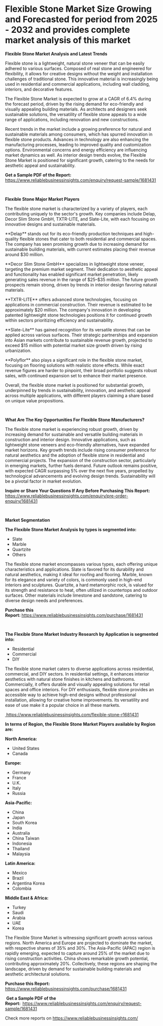 <p><h1>Flexible Stone Market Size Growing and Forecasted for period from 2025 - 2032 and provides complete market analysis of this market</h1></p><p><strong>Flexible Stone Market Analysis and Latest Trends</strong></p>
<p><p>Flexible stone is a lightweight, natural stone veneer that can be easily adhered to various surfaces. Composed of real stone and engineered for flexibility, it allows for creative designs without the weight and installation challenges of traditional stone. This innovative material is increasingly being used in residential and commercial applications, including wall cladding, interiors, and decorative features.</p><p>The Flexible Stone Market is expected to grow at a CAGR of 6.4% during the forecast period, driven by the rising demand for eco-friendly and visually appealing building materials. As architects and designers seek sustainable solutions, the versatility of flexible stone appeals to a wide range of applications, including renovation and new constructions.</p><p>Recent trends in the market include a growing preference for natural and sustainable materials among consumers, which has spurred innovation in flexible stone products. Advances in technology are also enhancing the manufacturing processes, leading to improved quality and customization options. Environmental concerns and energy efficiency are influencing market dynamics as well. As interior design trends evolve, the Flexible Stone Market is positioned for significant growth, catering to the needs for aesthetic appeal and sustainability.</p></p>
<p><strong>Get a Sample PDF of the Report:&nbsp;</strong> <a href="https://www.reliablebusinessinsights.com/enquiry/request-sample/1681431?utm_campaign=3043&utm_medium=2&utm_source=Github&utm_content=ia&utm_term=24032025&utm_id=flexible-stone">https://www.reliablebusinessinsights.com/enquiry/request-sample/1681431</a></p>
<p>&nbsp;</p>
<p><strong>Flexible Stone Major Market Players</strong></p>
<p><p>The flexible stone market is characterized by a variety of players, each contributing uniquely to the sector's growth. Key companies include Delap, Decor Slim Stone GmbH, TXTR-LITE, and Slate-Lite, with each focusing on innovative designs and sustainable materials.</p><p>**Delap** stands out for its eco-friendly production techniques and high-quality flexible stones that cater to both residential and commercial spaces. The company has seen promising growth due to increasing demand for sustainable building materials, with current estimates placing their revenue around $30 million. </p><p>**Decor Slim Stone GmbH** specializes in lightweight stone veneer, targeting the premium market segment. Their dedication to aesthetic appeal and functionality has enabled significant market penetration, likely generating sales revenue in the range of $25–$35 million. The future growth prospects remain strong, driven by trends in interior design favoring natural materials.</p><p>**TXTR-LITE** offers advanced stone technologies, focusing on applications in commercial construction. Their revenue is estimated to be approximately $20 million. The company's innovation in developing patented lightweight stone technologies positions it for continued growth within sectors prioritizing efficiency and sustainability.</p><p>**Slate-Lite** has gained recognition for its versatile stones that can be applied across various surfaces. Their strategic partnerships and expansion into Asian markets contribute to sustainable revenue growth, projected to exceed $15 million with potential market size growth driven by rising urbanization.</p><p>**Polyflor** also plays a significant role in the flexible stone market, focusing on flooring solutions with realistic stone effects. While exact revenue figures are harder to pinpoint, their broad portfolio suggests robust sales, with continued expansion set to enhance their market presence.</p><p>Overall, the flexible stone market is positioned for substantial growth, underpinned by trends in sustainability, innovation, and aesthetic appeal across multiple applications, with different players claiming a share based on unique value propositions.</p></p>
<p>&nbsp;</p>
<p><strong>What Are The Key Opportunities For Flexible Stone Manufacturers?</strong></p>
<p><p>The flexible stone market is experiencing robust growth, driven by increasing demand for sustainable and versatile building materials in construction and interior design. Innovative applications, such as lightweight stone veneers and eco-friendly alternatives, have expanded market horizons. Key growth trends include rising consumer preference for natural aesthetics and the adoption of flexible stone in residential and commercial projects. The expansion of the construction sector, particularly in emerging markets, further fuels demand. Future outlook remains positive, with expected CAGR surpassing 5% over the next five years, propelled by technological advancements and evolving design trends. Sustainability will be a pivotal factor in market evolution.</p></p>
<p><strong>Inquire or Share Your Questions If Any Before Purchasing This Report:</strong> <a href="https://www.reliablebusinessinsights.com/enquiry/pre-order-enquiry/1681431?utm_campaign=3043&utm_medium=2&utm_source=Github&utm_content=ia&utm_term=24032025&utm_id=flexible-stone">https://www.reliablebusinessinsights.com/enquiry/pre-order-enquiry/1681431</a></p>
<p>&nbsp;</p>
<p><strong>Market Segmentation</strong></p>
<p><strong>The Flexible Stone Market Analysis by types is segmented into:</strong></p>
<p><ul><li>Slate</li><li>Marble</li><li>Quartzite</li><li>Others</li></ul></p>
<p><p>The flexible stone market encompasses various types, each offering unique characteristics and applications. Slate is favored for its durability and natural aesthetics, making it ideal for roofing and flooring. Marble, known for its elegance and variety of colors, is commonly used in high-end interiors and sculptures. Quartzite, a hard metamorphic rock, is valued for its strength and resistance to heat, often utilized in countertops and outdoor surfaces. Other materials include limestone and sandstone, catering to diverse design needs and preferences.</p></p>
<p><strong>Purchase this Report:&nbsp;</strong><a href="https://www.reliablebusinessinsights.com/purchase/1681431?utm_campaign=3043&utm_medium=2&utm_source=Github&utm_content=ia&utm_term=24032025&utm_id=flexible-stone">https://www.reliablebusinessinsights.com/purchase/1681431</a></p>
<p>&nbsp;</p>
<p><strong>The Flexible Stone Market Industry Research by Application is segmented into:</strong></p>
<p><ul><li>Residential</li><li>Commercial</li><li>DIY</li></ul></p>
<p><p>The flexible stone market caters to diverse applications across residential, commercial, and DIY sectors. In residential settings, it enhances interior aesthetics with natural stone finishes in kitchens and bathrooms. Commercially, it offers durable and visually appealing solutions for retail spaces and office interiors. For DIY enthusiasts, flexible stone provides an accessible way to achieve high-end designs without professional installation, allowing for creative home improvements. Its versatility and ease of use make it a popular choice in all these markets.</p></p>
<p><a href="https://www.reliablebusinessinsights.com/flexible-stone-r1681431?utm_campaign=3043&utm_medium=2&utm_source=Github&utm_content=ia&utm_term=24032025&utm_id=flexible-stone">&nbsp;https://www.reliablebusinessinsights.com/flexible-stone-r1681431</a></p>
<p><strong>In terms of Region, the Flexible Stone Market Players available by Region are:</strong></p>
<p>
    <p> <strong> North America: </strong>
        <ul>
            <li>United States</li>
            <li>Canada</li>
        </ul>
        </p> 
    <p> <strong> Europe: </strong>
        <ul>
            <li>Germany</li>
            <li>France</li>
            <li>U.K.</li>
            <li>Italy</li>
            <li>Russia</li>
        </ul>
        </p> 
    <p> <strong> Asia-Pacific: </strong>
        <ul>
            <li>China</li>
            <li>Japan</li>
            <li>South Korea</li>
            <li>India</li>
            <li>Australia</li>
            <li>China Taiwan</li>
            <li>Indonesia</li>
            <li>Thailand</li>
            <li>Malaysia</li>
        </ul>
        </p> 
    <p> <strong> Latin America: </strong>
        <ul>
            <li>Mexico</li>
            <li>Brazil</li>
            <li>Argentina Korea</li>
            <li>Colombia</li>
        </ul>
        </p> 
    <p> <strong> Middle East & Africa: </strong>
        <ul>
            <li>Turkey</li>
            <li>Saudi</li>
            <li>Arabia</li>
            <li>UAE</li>
            <li>Korea</li>
        </ul>
    </p>
    </p>
<p><p>The Flexible Stone Market is witnessing significant growth across various regions. North America and Europe are projected to dominate the market, with respective shares of 35% and 30%. The Asia-Pacific (APAC) region is rapidly emerging, expected to capture around 25% of the market due to rising construction activities. China shows remarkable growth potential, contributing approximately 20%. Collectively, these regions are shaping the landscape, driven by demand for sustainable building materials and aesthetic architectural solutions.</p></p>
<p><strong>Purchase this Report: </strong><a href="https://www.reliablebusinessinsights.com/purchase/1681431?utm_campaign=3043&utm_medium=2&utm_source=Github&utm_content=ia&utm_term=24032025&utm_id=flexible-stone">https://www.reliablebusinessinsights.com/purchase/1681431</a></p>
<p>&nbsp;<strong>Get a Sample PDF of the Report:&nbsp;&nbsp;</strong><a href="https://www.reliablebusinessinsights.com/enquiry/request-sample/1681431?utm_campaign=3043&utm_medium=2&utm_source=Github&utm_content=ia&utm_term=24032025&utm_id=flexible-stone">https://www.reliablebusinessinsights.com/enquiry/request-sample/1681431</a></p>
<p><strong></strong></p>
<p>Check more reports on <a href="https://www.reliablebusinessinsights.com/?utm_campaign=3043&utm_medium=2&utm_source=Github&utm_content=ia&utm_term=24032025&utm_id=flexible-stone">https://www.reliablebusinessinsights.com/</a></p>